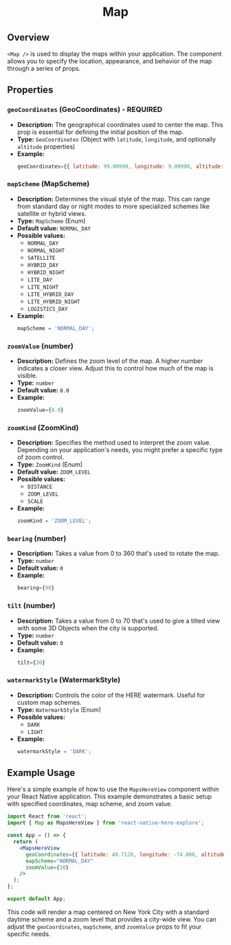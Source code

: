 <h1 align="center">
    <strong>Map</strong>
</h1>

## Overview

`<Map />` is used to display the maps within your application. The component allows you to specify the location, appearance, and behavior of the map through a series of props.

## Properties

### `geoCoordinates` (GeoCoordinates) - REQUIRED

- **Description:** The geographical coordinates used to center the map. This prop is essential for defining the initial position of the map.
- **Type:** `GeoCoordinates` (Object with `latitude`, `longitude`, and optionally `altitude` properties)
- **Example:**
  ```jsx
  geoCoordinates={{ latitude: 99.00990, longitude: 9.00990, altitude: 1.07 }}
  ```

### `mapScheme` (MapScheme)

- **Description:** Determines the visual style of the map. This can range from standard day or night modes to more specialized schemes like satellite or hybrid views.
- **Type:** `MapScheme` (Enum)
- **Default value:** `NORMAL_DAY`
- **Possible values:**
  - `NORMAL_DAY`
  - `NORMAL_NIGHT`
  - `SATELLITE`
  - `HYBRID_DAY`
  - `HYBRID_NIGHT`
  - `LITE_DAY`
  - `LITE_NIGHT`
  - `LITE_HYBRID_DAY`
  - `LITE_HYBRID_NIGHT`
  - `LOGISTICS_DAY`
- **Example:**
  ```jsx
  mapScheme = 'NORMAL_DAY';
  ```

### `zoomValue` (number)

- **Description:** Defines the zoom level of the map. A higher number indicates a closer view. Adjust this to control how much of the map is visible.
- **Type:** `number`
- **Default value:** `8.0`
- **Example:**
  ```jsx
  zoomValue={8.0}
  ```

### `zoomKind` (ZoomKind)

- **Description:** Specifies the method used to interpret the zoom value. Depending on your application's needs, you might prefer a specific type of zoom control.
- **Type:** `ZoomKind` (Enum)
- **Default value:** `ZOOM_LEVEL`
- **Possible values:**
  - `DISTANCE`
  - `ZOOM_LEVEL`
  - `SCALE`
- **Example:**
  ```jsx
  zoomKind = 'ZOOM_LEVEL';
  ```

### `bearing` (number)

- **Description:** Takes a value from 0 to 360 that's used to rotate the map.
- **Type:** `number`
- **Default value:** `0`
- **Example:**
  ```jsx
  bearing={90}
  ```

### `tilt` (number)

- **Description:** Takes a value from 0 to 70 that's used to give a tilted view with some 3D Objects when the city is supported.
- **Type:** `number`
- **Default value:** `0`
- **Example:**
  ```jsx
  tilt={30}
  ```

### `watermarkStyle` (WatermarkStyle)

- **Description:** Controls the color of the HERE watermark. Useful for custom map schemes.
- **Type:** `WatermarkStyle` (Enum)
- **Possible values:**
  - `DARK`
  - `LIGHT`
- **Example:**
  ```jsx
  watermarkStyle = 'DARK';
  ```

## Example Usage

Here's a simple example of how to use the `MapsHereView` component within your React Native application. This example demonstrates a basic setup with specified coordinates, map scheme, and zoom value.

```jsx
import React from 'react';
import { Map as MapsHereView } from 'react-native-here-explore';

const App = () => {
  return (
    <MapsHereView
      geoCoordinates={{ latitude: 40.7128, longitude: -74.006, altitude: 1.07 }} // Coordinates for New York City
      mapScheme="NORMAL_DAY"
      zoomValue={10}
    />
  );
};

export default App;
```

This code will render a map centered on New York City with a standard daytime scheme and a zoom level that provides a city-wide view. You can adjust the `geoCoordinates`, `mapScheme`, and `zoomValue` props to fit your specific needs.

